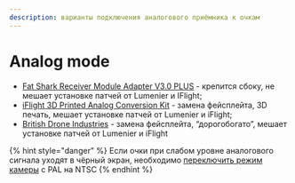 ```yaml
---
description: варианты подключения аналогового приёмника к очкам
---
```


# Analog mode

* [Fat Shark Receiver Module Adapter V3.0 PLUS](https://www.getfpv.com/analog-fat-shark-receiver-module-adapter-v3-0-plus-for-dji-digital-fpv-goggles.html) - крепится сбоку, не мешает установке патчей от Lumenier и IFlight;
* [iFlight 3D Printed Analog Conversion Kit](https://www.getfpv.com/iflight-3d-printed-analog-conversion-kit-for-dji-fpv-goggles-tbs-fusion.html) - замена фейсплейта, 3D печать, мешает установке патчей от Lumenier и iFlight;
* [British Drone Industries](https://www.getfpv.com/bdi-digital-adapter-analog-adapter-for-dji-hd-fpv-goggles.html) - замена фейсплейта, “дорогобогато”, мешает установке патчей от Lumenier и iFlight

{% hint style="danger" %}
Если очки при слабом уровне аналогового сигнала уходят в чёрный экран, необходимо [переключить режим камеры](../../../utility/faq.md#kak-ispravit-vylet-na-zastavku-dji-pri-slabom-signale-analog-moda) с PAL на NTSC
{% endhint %}
